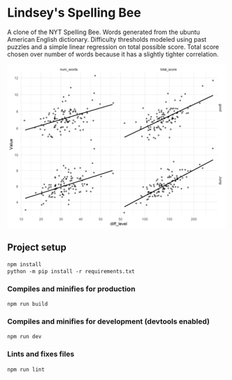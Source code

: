 # Lindsey's Spelling Bee

A clone of the NYT Spelling Bee. Words generated from the
ubuntu American English dictionary. Difficulty thresholds
modeled using past puzzles and a simple linear regression
on total possible score. Total score chosen over number of
words because it has a slightly tighter correlation.

![Score threshold modelling](https://github.com/PlethoraChutney/spelling-bee/blob/main/utils/threshold_modelling.png?raw=true)



## Project setup
```
npm install
python -m pip install -r requirements.txt
```

### Compiles and minifies for production
```
npm run build
```

### Compiles and minifies for development (devtools enabled)
```
npm run dev
```

### Lints and fixes files
```
npm run lint
```
